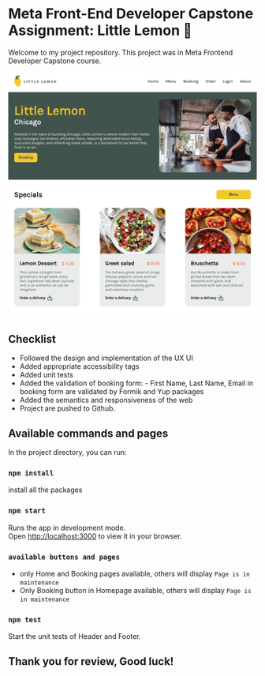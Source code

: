 # Meta Front-End Developer Capstone Assignment: Little Lemon :lemon:

Welcome to my project repository. This project was in Meta Frontend Developer Capstone course.

![Website Preview](./src/assets/screenshot.png)

## Checklist

- Followed the design and implementation of the UX UI
- Added appropriate accessibility tags
- Added unit tests
- Added the validation of booking form: - First Name, Last Name, Email in booking form are validated by Formik and Yup packages
- Added the semantics and responsiveness of the web
- Project are pushed to Github.

## Available commands and pages

In the project directory, you can run:

### `npm install`

install all the packages

### `npm start`

Runs the app in development mode.\
Open [http://localhost:3000](http://localhost:3000) to view it in your browser.

### `available buttons and pages`

- only Home and Booking pages available, others will display `Page is in maintenance`
- Only Booking button in Homepage available, others will display `Page is in maintenance`

### `npm test`

Start the unit tests of Header and Footer.

## Thank you for review, Good luck!
